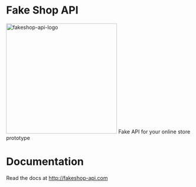 # Fake Shop API

<img width="300" alt="fakeshop-api-logo" src="https://user-images.githubusercontent.com/64998244/117210504-616eaf00-adbd-11eb-8dc6-8b13bdee45bb.png">
Fake API for your online store prototype

# Documentation
Read the docs at http://fakeshop-api.com
